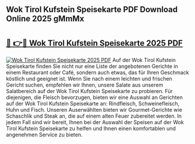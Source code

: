## Wok Tirol Kufstein Speisekarte PDF Download Online 2025 gMmMx

# <h2><a href="http://gc92b8.nevu.top/?p=Wok+Tirol+Kufstein+Speisekarte">🔗 👉🔴 Wok Tirol Kufstein Speisekarte 2025 PDF</a></h2>

[![Wok Tirol Kufstein Speisekarte 2025 PDF](https://i.imgur.com/dBaPXMq.png)](http://gc92b8.nevu.top/?p=Wok+Tirol+Kufstein+Speisekarte)
Auf der Wok Tirol Kufstein Speisekarte finden Sie nicht nur eine Liste der angebotenen Gerichte in einem Restaurant oder Café, sondern auch etwas, das für Ihren Geschmack köstlich und geeignet ist. Wenn Sie nach einem leichten und frischen Gericht suchen, empfehlen wir Ihnen, unsere Salate aus unserem Salatbereich auf der Wok Tirol Kufstein Speisekarte zu probieren. Für diejenigen, die Fleisch bevorzugen, bieten wir eine Auswahl an Gerichten auf der Wok Tirol Kufstein Speisekarte an: Rindfleisch, Schweinefleisch, Huhn und Fisch. Unseren Auserwählten bieten wir Gourmet-Gerichte wie Schaschlik und Steak an, die auf einem alten Feuer zubereitet werden. In jedem Fall sind wir bereit, Ihnen bei der Auswahl der Speisen auf der Wok Tirol Kufstein Speisekarte zu helfen und Ihnen einen komfortablen und angenehmen Service zu bieten.
